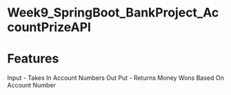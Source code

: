 # Week9_SpringBoot_BankProject_AccountPrizeAPI

# Features

Input - Takes In Account Numbers
Out Put - Returns Money Wons Based On Account Number
